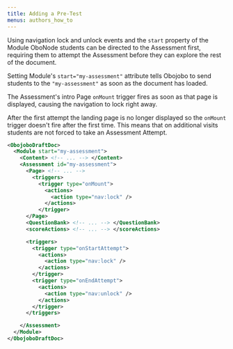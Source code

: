 ```yaml
---
title: Adding a Pre-Test
menus: authors_how_to
---
```


Using navigation lock and unlock events and the `start` property of the Module OboNode students can be directed to the Assessment first, requiring them to attempt the Assessment before they can explore the rest of the document.

Setting Module's `start="my-assessment"` attribute tells Obojobo to send students to the `"my-assessment"` as soon as the document has loaded.

The Assessment's intro Page `onMount` trigger fires as soon as that page is displayed, causing the navigation to lock right away.

After the first attempt the landing page is no longer displayed so the `onMount` trigger doesn't fire after the first time. This means that on additional visits students are not forced to take an Assessment Attempt.

```xml
<ObojoboDraftDoc>
  <Module start="my-assessment">
    <Content> <!-- ... --> </Content>
    <Assessment id="my-assessment">
      <Page> <!-- ... -->
        <triggers>
          <trigger type="onMount">
            <actions>
              <action type="nav:lock" />
            </actions>
          </trigger>
      </Page>
      <QuestionBank> <!-- ... --> </QuestionBank>
      <scoreActions> <!-- ... --> </scoreActions>

      <triggers>
        <trigger type="onStartAttempt">
          <actions>
            <action type="nav:lock" />
          </actions>
        </trigger>
        <trigger type="onEndAttempt">
          <actions>
            <action type="nav:unlock" />
          </actions>
        </trigger>
      </triggers>

    </Assessment>
  </Module>
</ObojoboDraftDoc>
```

